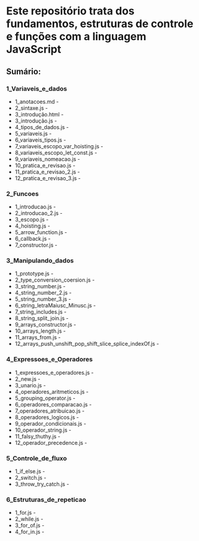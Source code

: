 # Este repositório trata dos fundamentos, estruturas de controle e funções com a linguagem JavaScript

## Sumário:

### 1_Variaveis_e_dados
- 1_anotacoes.md - 
- 2_sintaxe.js - 
- 3_introdução.html - 
- 3_introdução.js - 
- 4_tipos_de_dados.js - 
- 5_variaveis.js - 
- 6_variaveis_tipos.js - 
- 7_variaveis_escopo_var_hoisting.js - 
- 8_variaveis_escopo_let_const.js - 
- 9_variaveis_nomeacao.js - 
- 10_pratica_e_revisao.js - 
- 11_pratica_e_revisao_2.js - 
- 12_pratica_e_revisao_3.js - 

### 2_Funcoes
- 1_introducao.js - 
- 2_introducao_2.js - 
- 3_escopo.js - 
- 4_hoisting.js - 
- 5_arrow_function.js - 
- 6_callback.js - 
- 7_constructor.js - 

### 3_Manipulando_dados
- 1_prototype.js - 
- 2_type_conversion_coersion.js - 
- 3_string_number.js - 
- 4_string_number_2.js - 
- 5_string_number_3.js - 
- 6_string_letraMaiusc_Minusc.js - 
- 7_string_includes.js - 
- 8_string_split_join.js - 
- 9_arrays_constructor.js - 
- 10_arrays_length.js - 
- 11_arrays_from.js - 
- 12_arrays_push_unshift_pop_shift_slice_splice_indexOf.js - 

### 4_Expressoes_e_Operadores
- 1_expressoes_e_operadores.js - 
- 2_new.js - 
- 3_unario.js - 
- 4_operadores_aritmeticos.js - 
- 5_grouping_operator.js - 
- 6_operadores_comparacao.js - 
- 7_operadores_atribuicao.js - 
- 8_operadores_logicos.js - 
- 9_operador_condicionais.js - 
- 10_operador_string.js - 
- 11_falsy_thuthy.js - 
- 12_operador_precedence.js - 

### 5_Controle_de_fluxo
- 1_if_else.js - 
- 2_switch.js - 
- 3_throw_try_catch.js - 

### 6_Estruturas_de_repeticao
- 1_for.js - 
- 2_while.js - 
- 3_for_of.js - 
- 4_for_in.js - 